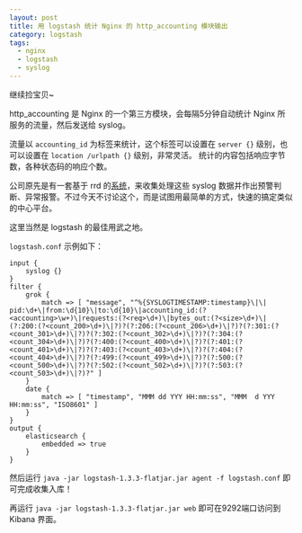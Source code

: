 ```yaml
---
layout: post
title: 用 logstash 统计 Nginx 的 http_accounting 模块输出
category: logstash
tags:
  - nginx
  - logstash
  - syslog
---
```


继续捡宝贝~

http_accounting 是 Nginx 的一个第三方模块，会每隔5分钟自动统计 Nginx 所服务的流量，然后发送给 syslog。

流量以 `accounting_id` 为标签来统计，这个标签可以设置在 `server {}` 级别，也可以设置在 `location /urlpath {}` 级别，非常灵活。
统计的内容包括响应字节数，各种状态码的响应个数。

公司原先是有一套基于 rrd 的[系统](https://github.com/Lax/ngx_http_accounting_module-utils)，来收集处理这些 syslog 数据并作出预警判断、异常报警。不过今天不讨论这个，而是试图用最简单的方式，快速的搞定类似的中心平台。

这里当然是 logstash 的最佳用武之地。

`logstash.conf` 示例如下：

```
input {
    syslog {}
}
filter {
    grok {
        match => [ "message", "^%{SYSLOGTIMESTAMP:timestamp}\|\| pid:\d+\|from:\d{10}\|to:\d{10}\|accounting_id:(?<accounting>\w+)\|requests:(?<req>\d+)\|bytes_out:(?<size>\d+)\|(?:200:(?<count_200>\d+)\|?)?(?:206:(?<count_206>\d+)\|?)?(?:301:(?<count_301>\d+)\|?)?(?:302:(?<count_302>\d+)\|?)?(?:304:(?<count_304>\d+)\|?)?(?:400:(?<count_400>\d+)\|?)?(?:401:(?<count_401>\d+)\|?)?(?:403:(?<count_403>\d+)\|?)?(?:404:(?<count_404>\d+)\|?)?(?:499:(?<count_499>\d+)\|?)?(?:500:(?<count_500>\d+)\|?)?(?:502:(?<count_502>\d+)\|?)?(?:503:(?<count_503>\d+)\|?)?" ]
    }
    date {
        match => [ "timestamp", "MMM dd YYY HH:mm:ss", "MMM  d YYY HH:mm:ss", "ISO8601" ]
    }
}
output {
    elasticsearch {
        embedded => true
    }
}
```

然后运行 `java -jar logstash-1.3.3-flatjar.jar agent -f logstash.conf` 即可完成收集入库！

再运行 `java -jar logstash-1.3.3-flatjar.jar web` 即可在9292端口访问到 Kibana 界面。
